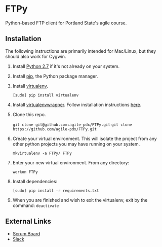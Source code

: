 # FTPy
Python-based FTP client for Portland State's agile course.

## Installation
The following instructions are primarily intended for Mac/Linux, but they should also work for Cygwin.

1. Install [Python 2.7](https://www.python.org/downloads/) if it's not already on your system.

2. Install [pip](https://pip.pypa.io/en/latest/installing.html), the Python package manager.

3. Install [virtualenv](https://virtualenv.pypa.io/en/latest/).

	```[sudo] pip install virtualenv```

4. Install [virtualenvwrapper](http://virtualenvwrapper.readthedocs.org/en/latest/index.html). Follow installation instructions [here](http://virtualenvwrapper.readthedocs.org/en/latest/install.html).

5. Clone this repo.

	```git clone git@github.com:agile-pdx/FTPy.git```
	```git clone https://github.com/agile-pdx/FTPy.git```

6. Create your virtual environment. This will isolate the project from any other python projects you may have running on your system.

	```mkvirtualenv -a FTPy/ FTPy```

7. Enter your new virtual environment. From any directory:

	```workon FTPy```

8. Install dependencies:

	```[sudo] pip install -r requirements.txt```

9. When you are finished and wish to exit the virtualenv, exit by the command: ```deactivate```


## External Links

* [Scrum Board](https://trello.com/cs410agile)
* [Slack](https://agile-pdx.slack.com/messages)
